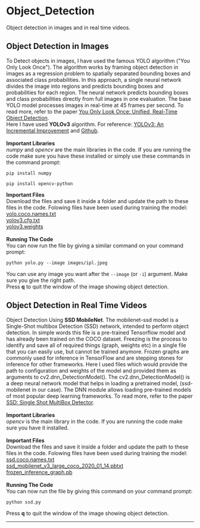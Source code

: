 # Object_Detection
Object detection in images and in real time videos.<br>
## Object Detection in Images
To Detect objects in images, I have used the famous YOLO algorithm ("You Only Look Once"). The algorithm works by framing object detection in images as a regression problem to spatially separated bounding boxes and associated class probabilities. In this approach, a single neural network divides the image into regions and predicts bounding boxes and probabilities for each region. The neural network predicts bounding boxes and class probabilities directly from full images in one evaluation. The base YOLO model processes images in real-time at 45 frames per second. To read more, refer to the paper [You Only Look Once: Unified, Real-Time Object Detection](https://arxiv.org/pdf/1506.02640v5.pdf).<br>
Here I have used **YOLOv3** algorithm. For reference: [YOLOv3: An Incremental Improvement](https://pjreddie.com/media/files/papers/YOLOv3.pdf) and [Github](https://github.com/pjreddie/darknet).<br><br>
**Important Libraries**<br>
*numpy* and *opencv* are the main libraries in the code. If you are running the code make sure you have these installed or simply use these commands in the command prompt:
```
pip install numpy
```
```
pip install opencv-python
```
**Important Files**<br>
Download the files and save it inside a folder and update the path to these files in the code. Folowing files have been used during training the model:<br>
[yolo.coco.names.txt](https://github.com/Marisha18/Object_Detection/blob/main/yolo.coco.names.txt)<br>
[yolov3.cfg.txt](https://github.com/Marisha18/Object_Detection/blob/main/yolov3.cfg.txt)<br>
[yolov3.weights](https://pjreddie.com/media/files/yolov3.weights)<br><br>
**Running The Code**<br>
You can now run the file by giving a similar command on your command prompt:
```
python yolo.py --image images/ipl.jpeg
```
You can use any image you want after the ```--image``` (or ```-i```) argument. Make sure you give the right path.<br>
Press **q** to quit the window of the image showing object detection.<br>
## Object Detection in Real Time Videos
Object Detection Using **SSD MobileNet**. The mobilenet-ssd model is a Single-Shot multibox Detection (SSD) network, intended to perform object detection. In simple words this file is a pre-trained Tensorflow model and has already been trained on the COCO dataset. Freezing is the process to identify and save all of required things (graph, weights etc) in a single file that you can easily use, but cannot be trained anymore. Frozen graphs are commonly used for inference in TensorFlow and are stepping stones for inference for other frameworks. Here I used files which would provide the path to configuration and weights of the model and provided them as arguments to cv2.dnn_DetectionModel(). The cv2.dnn_DetectionModel() is a deep neural network model that helps in loading a pretrained model, (ssd-mobilenet in our case). The DNN module allows loading pre-trained models of most popular deep learning frameworks. To read more, refer to the paper [SSD: Single Shot MultiBox Detector](https://arxiv.org/pdf/1512.02325.pdf).<br><br>
**Important Libraries**<br>
*opencv* is the main library in the code. If you are running the code make sure you have it installed.<br><br>
**Important Files**<br>
Download the files and save it inside a folder and update the path to these files in the code. Folowing files have been used during training the model:<br>
[ssd.coco.names.txt](https://github.com/Marisha18/Object_Detection/blob/main/ssd.coco.names.txt)<br>
[ssd_mobilenet_v3_large_coco_2020_01_14.pbtxt](https://github.com/Marisha18/Object_Detection/blob/main/ssd_mobilenet_v3_large_coco_2020_01_14.pbtxt)<br>
[frozen_inference_graph.pb](https://github.com/Marisha18/Object_Detection/blob/main/frozen_inference_graph.pb)<br><br>
<b>Running The Code</b><br>
You can now run the file by giving this command on your command prompt:
```
python ssd.py
```
Press **q** to quit the window of the image showing object detection.<br>
___________________________________________________
